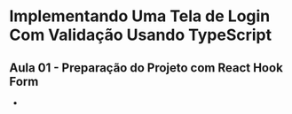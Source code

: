 # Implementando Uma Tela de Login Com Validação Usando TypeScript

## Aula 01 - Preparação do Projeto com React Hook Form
* [](#)



